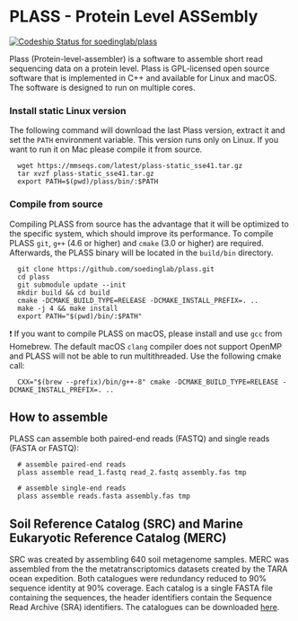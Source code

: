 # PLASS - Protein Level ASSembly
[ ![Codeship Status for soedinglab/plass](https://app.codeship.com/projects/fc7c4e70-e188-0135-0db2-569fac09cf96/status?branch=master)](https://app.codeship.com/projects/266646)

Plass (Protein-level-assembler) is a software to assemble short read sequencing data on a protein level. Plass is GPL-licensed open source software that is implemented in C++ and available for Linux and macOS. The software is designed to run on multiple cores. 
 
### Install static Linux version
The following command will download the last Plass version, extract it and set the `PATH` environment variable. This version runs only on Linux. If you want to run it on Mac please compile it from source.

      wget https://mmseqs.com/latest/plass-static_sse41.tar.gz
      tar xvzf plass-static_sse41.tar.gz
      export PATH=$(pwd)/plass/bin/:$PATH

### Compile from source
Compiling PLASS from source has the advantage that it will be optimized to the specific system, which should improve its performance. To compile PLASS `git`, `g++` (4.6 or higher) and `cmake` (3.0 or higher) are required. Afterwards, the PLASS binary will be located in the `build/bin` directory.

      git clone https://github.com/soedinglab/plass.git
      cd plass
      git submodule update --init
      mkdir build && cd build
      cmake -DCMAKE_BUILD_TYPE=RELEASE -DCMAKE_INSTALL_PREFIX=. ..
      make -j 4 && make install
      export PATH="$(pwd)/bin/:$PATH"
        
:exclamation: If you want to compile PLASS on macOS, please install and use `gcc` from Homebrew. The default macOS `clang` compiler does not support OpenMP and PLASS will not be able to run multithreaded. Use the following cmake call:

      CXX="$(brew --prefix)/bin/g++-8" cmake -DCMAKE_BUILD_TYPE=RELEASE -DCMAKE_INSTALL_PREFIX=. ..

## How to assemble

PLASS can assemble both paired-end reads (FASTQ) and single reads (FASTA or FASTQ):

      # assemble paired-end reads 
      plass assemble read_1.fastq read_2.fastq assembly.fas tmp

      # assemble single-end reads 
      plass assemble reads.fasta assembly.fas tmp
      
## Soil Reference Catalog (SRC) and Marine Eukaryotic Reference Catalog (MERC)
SRC was created by assembling 640 soil metagenome samples. MERC was assembled from the the metatranscriptomics datasets created by the TARA ocean expedition. Both catalogues were redundancy reduced to 90% sequence identity at 90% coverage.
Each catalog is a single FASTA file containing the sequences, the header identifiers contain the Sequence Read Archive (SRA) identifiers.
The catalogues can be downloaded [here](http://wwwuser.gwdg.de/~compbiol/plass/current_release/).
